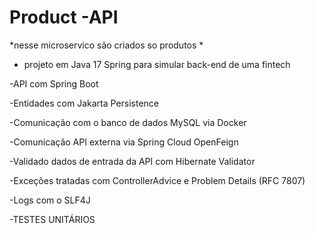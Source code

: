 # Product  -API


*nesse microservico são criados so produtos *  

- projeto em Java 17 Spring para simular back-end de uma fintech

-API com Spring Boot

-Entidades com Jakarta Persistence

-Comunicação com o banco de dados MySQL via Docker

-Comunicação API externa via Spring Cloud OpenFeign  

-Validado  dados de entrada da API com Hibernate Validator

-Exceções  tratadas com ControllerAdvice e Problem Details (RFC 7807)

-Logs com o SLF4J

-TESTES UNITÁRIOS
